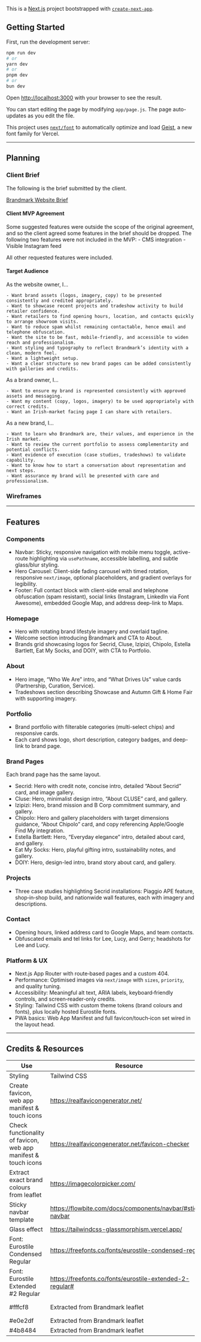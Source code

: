 This is a [Next.js](https://nextjs.org) project bootstrapped with [`create-next-app`](https://github.com/vercel/next.js/tree/canary/packages/create-next-app).

## Getting Started

First, run the development server:

```bash
npm run dev
# or
yarn dev
# or
pnpm dev
# or
bun dev
```

Open [http://localhost:3000](http://localhost:3000) with your browser to see the result.

You can start editing the page by modifying `app/page.js`. The page auto-updates as you edit the file.

This project uses [`next/font`](https://nextjs.org/docs/app/building-your-application/optimizing/fonts) to automatically optimize and load [Geist](https://vercel.com/font), a new font family for Vercel.

---
## Planning
### Client Brief
The following is the brief submitted by the client.

[Brandmark Website Brief](/brandmark-app/public/assets/Brandmark%20Website%20Brief%20REVISED.pdf)

#### Client MVP Agreement
Some suggested features were outside the scope of the original agreement, and so the client agreed some features in the brief should be dropped. The following two features were not included in the MVP:
    - CMS integration
    - Visible Instagram feed

All other requested features were included.

#### Target Audience

As the website owner, I...

    - Want brand assets (logos, imagery, copy) to be presented consistently and credited appropriately.
    - Want to showcase recent projects and tradeshow activity to build retailer confidence.
    - Want retailers to find opening hours, location, and contacts quickly to arrange showroom visits.
    - Want to reduce spam whilst remaining contactable, hence email and telephone obfuscation.
    - Want the site to be fast, mobile‑friendly, and accessible to widen reach and professionalism.
    - Want styling and typography to reflect Brandmark’s identity with a clean, modern feel.
    - Want a lightweight setup.
    - Want a clear structure so new brand pages can be added consistently with galleries and credits.

As a brand owner, I...

    - Want to ensure my brand is represented consistently with approved assets and messaging.
    - Want my content (copy, logos, imagery) to be used appropriately with correct credits.
    - Want an Irish‑market facing page I can share with retailers.

As a new brand, I...

    - Want to learn who Brandmark are, their values, and experience in the Irish market.
    - Want to review the current portfolio to assess complementarity and potential conflicts.
    - Want evidence of execution (case studies, tradeshows) to validate capability.
    - Want to know how to start a conversation about representation and next steps.
    - Want assurance my brand will be presented with care and professionalism.


### Wireframes

---
## Features

### Components 
- Navbar: Sticky, responsive navigation with mobile menu toggle, active-route highlighting via `usePathname`, accessible labelling, and subtle glass/blur styling.
- Hero Carousel: Client-side fading carousel with timed rotation, responsive `next/image`, optional placeholders, and gradient overlays for legibility.
- Footer: Full contact block with client-side email and telephone obfuscation (spam resistant), social links (Instagram, LinkedIn via Font Awesome), embedded Google Map, and address deep-link to Maps.

### Homepage
- Hero with rotating brand lifestyle imagery and overlaid tagline.
- Welcome section introducing Brandmark and CTA to About.
- Brands grid showcasing logos for Secrid, Cluse, Izipizi, Chipolo, Estella Bartlett, Eat My Socks, and DOIY, with CTA to Portfolio.

### About
- Hero image, “Who We Are” intro, and “What Drives Us” value cards (Partnership, Curation, Service).
- Tradeshows section describing Showcase and Autumn Gift & Home Fair with supporting imagery.

### Portfolio
- Brand portfolio with filterable categories (multi-select chips) and responsive cards.
- Each card shows logo, short description, category badges, and deep-link to brand page.

### Brand Pages
Each brand page has the same layout.
- Secrid: Hero with credit note, concise intro, detailed “About Secrid” card, and image gallery.
- Cluse: Hero, minimalist design intro, “About CLUSE” card, and gallery.
- Izipizi: Hero, brand mission and B Corp commitment summary, and gallery.
- Chipolo: Hero and gallery placeholders with target dimensions guidance, “About Chipolo” card, and copy referencing Apple/Google Find My integration.
- Estella Bartlett: Hero, “Everyday elegance” intro, detailed about card, and gallery.
- Eat My Socks: Hero, playful gifting intro, sustainability notes, and gallery.
- DOIY: Hero, design-led intro, brand story about card, and gallery.

### Projects
- Three case studies highlighting Secrid installations: Piaggio APE feature, shop‑in‑shop build, and nationwide wall features, each with imagery and descriptions.

### Contact
- Opening hours, linked address card to Google Maps, and team contacts.
- Obfuscated emails and tel links for Lee, Lucy, and Gerry; headshots for Lee and Lucy.

### Platform & UX
- Next.js App Router with route‑based pages and a custom 404.
- Performance: Optimised images via `next/image` with `sizes`, `priority`, and quality tuning.
- Accessibility: Meaningful alt text, ARIA labels, keyboard‑friendly controls, and screen‑reader‑only credits.
- Styling: Tailwind CSS with custom theme tokens (brand colours and fonts), plus locally hosted Eurostile fonts.
- PWA basics: Web App Manifest and full favicon/touch‑icon set wired in the layout head.

---
## Credits & Resources

| Use | Resource | Notes |
|----------------------------|------------------------|----------|
| Styling | Tailwind CSS |  |
| Create favicon, web app manifest & touch icons | https://realfavicongenerator.net/ |  |
| Check functionality of favicon, web app manifest & touch icons | https://realfavicongenerator.net/favicon-checker |  |
| Extract exact brand colours from leaflet | https://imagecolorpicker.com/ |  |
| Sticky navbar template | https://flowbite.com/docs/components/navbar/#sticky-navbar |  |
| Glass effect | https://tailwindcss-glassmorphism.vercel.app/ |  |
| Font: Eurostile Condensed Regular | https://freefonts.co/fonts/eurostile-condensed-regular |  |
| Font: Eurostile Extended #2 Regular | https://freefonts.co/fonts/eurostile-extended-2-regular# |  |
| #fffcf8 | Extracted from Brandmark leaflet | *Not used* |
| #e0e2df | Extracted from Brandmark leaflet |  |
| #4b8484 | Extracted from Brandmark leaflet |  |



<!-- ## Deploy on Vercel

The easiest way to deploy your Next.js app is to use the [Vercel Platform](https://vercel.com/new?utm_medium=default-template&filter=next.js&utm_source=create-next-app&utm_campaign=create-next-app-readme) from the creators of Next.js.

Check out our [Next.js deployment documentation](https://nextjs.org/docs/app/building-your-application/deploying) for more details. -->
